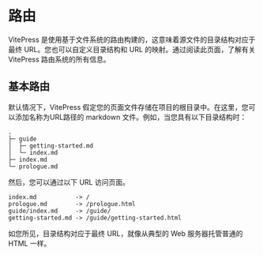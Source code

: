 # 路由

VitePress 是使用基于文件系统的路由构建的，这意味着源文件的目录结构对应于最终 URL。您也可以自定义目录结构和 URL 的映射。通过阅读此页面，了解有关 VitePress 路由系统的所有信息。

## 基本路由
默认情况下，VitePress 假定您的页面文件存储在项目的根目录中。在这里，您可以添加名称为URL路径的 markdown 文件。例如，当您具有以下目录结构时：

```
.
├─ guide
│  ├─ getting-started.md
│  └─ index.md
├─ index.md
└─ prologue.md
```

然后，您可以通过以下 URL 访问页面。

```
index.md           -> /
prologue.md        -> /prologue.html
guide/index.md     -> /guide/
getting-started.md -> /guide/getting-started.html
```

如您所见，目录结构对应于最终 URL，就像从典型的 Web 服务器托管普通的 HTML 一样。